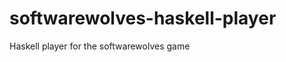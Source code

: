softwarewolves-haskell-player
=============================

Haskell player for the softwarewolves game
